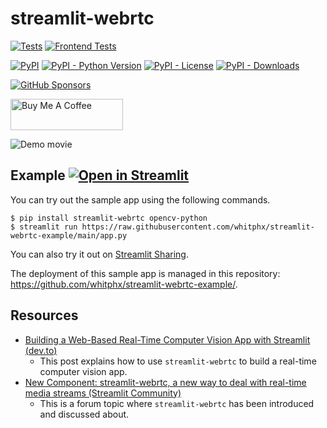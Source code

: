 # streamlit-webrtc

[![Tests](https://github.com/whitphx/streamlit-webrtc/workflows/Tests/badge.svg?branch=master)](https://github.com/whitphx/streamlit-webrtc/actions?query=workflow%3ATests+branch%3Amaster)
[![Frontend Tests](https://github.com/whitphx/streamlit-webrtc/workflows/Frontend%20tests/badge.svg?branch=master)](https://github.com/whitphx/streamlit-webrtc/actions?query=workflow%3A%22Frontend+tests%22+branch%3Amaster)

[![PyPI](https://img.shields.io/pypi/v/streamlit-webrtc)](https://pypi.org/project/streamlit-webrtc/)
[![PyPI - Python Version](https://img.shields.io/pypi/pyversions/streamlit-webrtc)](https://pypi.org/project/streamlit-webrtc/)
[![PyPI - License](https://img.shields.io/pypi/l/streamlit-webrtc)](https://pypi.org/project/streamlit-webrtc/)
[![PyPI - Downloads](https://img.shields.io/pypi/dm/streamlit-webrtc)](https://pypi.org/project/streamlit-webrtc/)

[![GitHub Sponsors](https://img.shields.io/github/sponsors/whitphx?label=Sponsor%20me%20on%20GitHub%20Sponsors&style=social)](https://github.com/sponsors/whitphx)

<a href="https://www.buymeacoffee.com/whitphx" target="_blank"><img src="https://cdn.buymeacoffee.com/buttons/v2/default-yellow.png" alt="Buy Me A Coffee" width="180" height="50" ></a>

![Demo movie](https://aws1.discourse-cdn.com/business7/uploads/streamlit/original/2X/a/af111a7393c77cb69d7712ac8e71ca862feaeb24.gif)

## Example [![Open in Streamlit](https://static.streamlit.io/badges/streamlit_badge_black_white.svg)](https://share.streamlit.io/whitphx/streamlit-webrtc-example/main/app.py)
You can try out the sample app using the following commands.
```
$ pip install streamlit-webrtc opencv-python
$ streamlit run https://raw.githubusercontent.com/whitphx/streamlit-webrtc-example/main/app.py
```

You can also try it out on [Streamlit Sharing](https://share.streamlit.io/whitphx/streamlit-webrtc-example/main/app.py).

The deployment of this sample app is managed in this repository: https://github.com/whitphx/streamlit-webrtc-example/.

## Resources
* [Building a Web-Based Real-Time Computer Vision App with Streamlit (dev.to)](https://dev.to/whitphx/build-a-web-based-real-time-computer-vision-app-with-streamlit-57l2)
  * This post explains how to use `streamlit-webrtc` to build a real-time computer vision app.
* [New Component: streamlit-webrtc, a new way to deal with real-time media streams (Streamlit Community)](https://discuss.streamlit.io/t/new-component-streamlit-webrtc-a-new-way-to-deal-with-real-time-media-streams/8669)
  * This is a forum topic where `streamlit-webrtc` has been introduced and discussed about.
